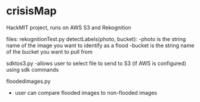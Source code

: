# crisisMap

HackMIT project, runs on AWS S3 and Rekognition

files:
rekognitionTest.py
  detectLabels(photo, bucket): 
    -photo is the string name of the image you want to identify as a flood
    -bucket is the string name of the bucket you want to pull from
    
sdktos3.py
  -allows user to select file to send to S3 (if AWS is configured) using sdk commands

floodedimages.py
- user can compare flooded images to non-flooded images
